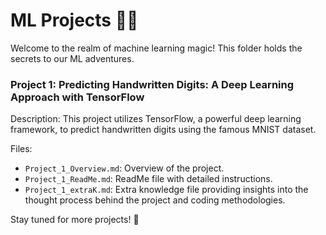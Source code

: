 # ML Projects 🧠✨
Welcome to the realm of machine learning magic! This folder holds the secrets to our ML adventures.

### Project 1: Predicting Handwritten Digits: A Deep Learning Approach with TensorFlow

Description: This project utilizes TensorFlow, a powerful deep learning framework, to predict handwritten digits using the famous MNIST dataset.

Files:
- `Project_1_Overview.md`: Overview of the project.
- `Project_1_ReadMe.md`: ReadMe file with detailed instructions.
- `Project_1_extraK.md`: Extra knowledge file providing insights into the thought process behind the project and coding methodologies.

Stay tuned for more projects! 🚀
